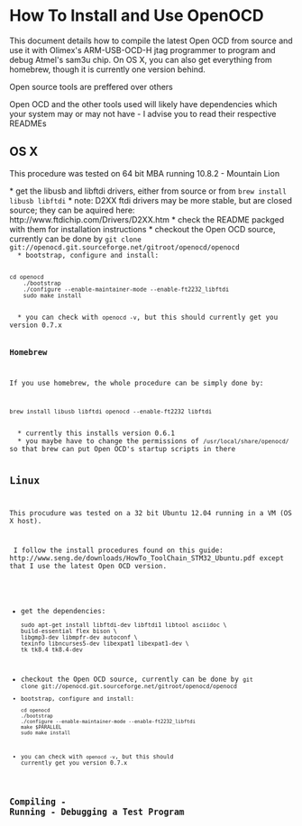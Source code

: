 How To Install and Use OpenOCD
==============================
<p>This document details how to compile the latest Open OCD from source and use it with Olimex's ARM-USB-OCD-H jtag programmer to program and debug Atmel's sam3u chip.  On OS X, you can also get everything from homebrew, though it is currently one version behind.</p>
<p>Open source tools are preffered over others</p>
<p>Open OCD and the other tools used will likely have dependencies which your system may or may not have - I advise you to read their respective READMEs</p>

OS X
----
<p>This procedure was tested on 64 bit MBA running 10.8.2 - Mountain Lion</p>
  * get the libusb and libftdi drivers, either from source or from <code>brew install libusb libftdi</code>
    * note: D2XX ftdi drivers may be more stable, but are closed source; they can be aquired here: http://www.ftdichip.com/Drivers/D2XX.htm
    * check the README packged with them for installation instructions
  * checkout the Open OCD source, currently can be done by <code>git clone git://openocd.git.sourceforge.net/gitroot/openocd/openocd
  * bootstrap, configure and install:
    <pre><code>cd openocd
    ./bootstrap
    ./configure --enable-maintainer-mode --enable-ft2232_libftdi
    sudo make install</code></pre>
  * you can check with <code>openocd -v</code>, but this should currently get you version 0.7.x


### Homebrew
<p>If you use homebrew, the whole procedure can be simply done by:</p>
<pre><code>brew install libusb libftdi openocd --enable-ft2232_libftdi</code></pre>
  * currently this installs version 0.6.1
  * you maybe have to change the permissions of <code>/usr/local/share/openocd/</code> so that brew can put Open OCD's startup scripts in there

Linux
-----
<p>This procudure was tested on a 32 bit Ubuntu 12.04 running in a VM (OS X host).</p>
<p> I follow the install procedures found on this guide: http://www.seng.de/downloads/HowTo_ToolChain_STM32_Ubuntu.pdf except that I use the latest Open OCD version.</p>

  * get the dependencies:
    <pre><code>sudo apt-get install libftdi-dev libftdi1 libtool asciidoc \
    build-essential flex bison \
    libgmp3-dev libmpfr-dev autoconf \
    texinfo libncurses5-dev libexpat1 libexpat1-dev \
    tk tk8.4 tk8.4-dev</code></pre>
  * checkout the Open OCD source, currently can be done by <code>git clone git://openocd.git.sourceforge.net/gitroot/openocd/openocd
  * bootstrap, configure and install:
    <pre><code>cd openocd
    ./bootstrap
    ./configure --enable-maintainer-mode --enable-ft2232_libftdi
    make $PARALLEL
    sudo make install</code></pre>
  * you can check with <code>openocd -v</code>, but this should currently get you version 0.7.x


Compiling - Running - Debugging a Test Program
----------------------------------------------

